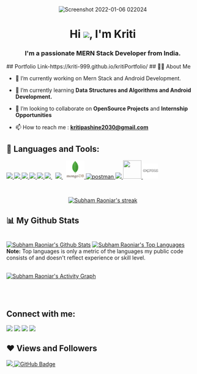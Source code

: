 <p align="center">
  <img width="425" alt="Screenshot 2022-01-06 022024" src="https://media.istockphoto.com/vectors/woman-with-laptop-studying-or-working-concept-table-with-books-lamp-vector-id1164538944?k=20&m=1164538944&s=612x612&w=0&h=iH2NULwYK_gG4bZnrlxN_rAhEDBWMmlbJfE_mnZNFRg=">
 </p>

<h1 align="center">Hi <img src="https://raw.githubusercontent.com/MartinHeinz/MartinHeinz/master/wave.gif" width="30px">, I'm Kriti </h1>
<h3 align="center">I'm a passionate MERN Stack Developer from India.</h3>
## Portfolio Link-https://kriti-999.github.io/kritiPortfolio/
## 🙋‍♂️ About Me

- 🔭 I’m currently working on Mern Stack and Android Development.

- 🌱 I’m currently learning **Data Structures and Algorithms and Android Development.**

- 👯 I’m looking to collaborate on **OpenSource Projects** and **Internship Opportunities**

- 📫 How to reach me : **kritipashine2030@gmail.com**

## 🚀 Languages and Tools:

<p align="left"> 
    <a href="https://reactjs.org/" target="_blank"> <img src="https://img.icons8.com/color/48/000000/react-native.png"/> </a>
    <a href="https://developer.mozilla.org/en-US/docs/Web/JavaScript" target="_blank"> <img src="https://img.icons8.com/color/48/000000/javascript.png"/> </a> 
    <a href="https://www.w3.org/html/" target="_blank"> <img src="https://img.icons8.com/color/48/000000/html-5.png"/> </a> 
    <a href="https://www.w3schools.com/css/" target="_blank"> <img src="https://img.icons8.com/color/48/000000/css3.png"/> </a> 
    <a href="https://getbootstrap.com" target="_blank"> <img src="https://img.icons8.com/color/48/000000/bootstrap.png"/> </a> 
    <a style="padding-right:8px;" href="https://nodejs.org" target="_blank"> <img src="https://img.icons8.com/color/48/000000/nodejs.png"/> </a> 
    <a style="padding-right:8px;" href="https://www.mysql.com/" target="_blank"> <img src="https://img.icons8.com/fluent/50/000000/mysql-logo.png"/> </a>
    <a href="https://www.mongodb.com/" target="_blank"> <img src="https://raw.githubusercontent.com/devicons/devicon/master/icons/mongodb/mongodb-original-wordmark.svg" alt="mongodb" width="48" height="48"/> </a> 
    <a href="https://postman.com" target="_blank"> <img src="https://www.vectorlogo.zone/logos/getpostman/getpostman-icon.svg" alt="postman" width="45" height="45"/> </a>   
    <a href="https://git-scm.com/" target="_blank"> <img src="https://img.icons8.com/color/48/000000/git.png"/> </a> 
    <a href="https://api.jquery.com/" target="_blank"> <img src="https://img.icons8.com/external-tal-revivo-tritone-tal-revivo/32/000000/external-jquery-is-a-javascript-library-designed-to-simplify-html-logo-tritone-tal-revivo.png" width="48" height="48"/> </a>
    <a href="https://expressjs.com" target="_blank"> <img src="https://raw.githubusercontent.com/devicons/devicon/master/icons/express/express-original-wordmark.svg" alt="express" width="40" height="40"/> </a>
</p>

<!-- [![React Badge](https://img.shields.io/badge/-React-61DBFB?style=for-the-badge&labelColor=black&logo=react&logoColor=61DBFB)](#)  [![Javascript Badge](https://img.shields.io/badge/-Javascript-F0DB4F?style=for-the-badge&labelColor=black&logo=javascript&logoColor=F0DB4F)](#) [![Typescript Badge](https://img.shields.io/badge/-Typescript-007acc?style=for-the-badge&labelColor=black&logo=typescript&logoColor=007acc)](#) [![Nodejs Badge](https://img.shields.io/badge/-Nodejs-3C873A?style=for-the-badge&labelColor=black&logo=node.js&logoColor=3C873A)](#) [![GraphQL Badge](https://img.shields.io/badge/-GraphQl-e535ab?style=for-the-badge&labelColor=black&logo=node.js&logoColor=e535ab)](#) -->
<br/>

<p align="center">
    <a href="https://Kriti-999/Kriti-999/github-readme-streak-stats">
        <img title="🔥 Get streak stats for your profile at git.io/streak-stats" alt="Subham Raoniar's streak" src="https://github-readme-streak-stats.herokuapp.com/?user=Kriti-999&theme=black-ice&hide_border=true&stroke=0000&background=060A0CD0"/>
    </a>
</p>

## 📊 My Github Stats

  <br/>
    <a href="https://github.com/Kriti-999/github-readme-stats"><img alt="Subham Raoniar's Github Stats" src="https://github-readme-stats.vercel.app/api?username=Kriti-999&show_icons=true&count_private=true&theme=react&hide_border=true&bg_color=0D1117" /></a>
  <a href="https://github.com/Kriti-999/github-readme-stats"><img alt="Subham Raoniar's Top Languages" src="https://github-readme-stats.vercel.app/api/top-langs/?username=Kriti-999&langs_count=8&count_private=true&layout=compact&theme=react&hide_border=true&bg_color=0D1117" /></a>
  <br/>
  <b>Note:</b> Top languages is only a metric of the languages my public code consists of and doesn't reflect experience or skill level.


<br/>
<br/>

<a href="https://github.com/Kriti-999/github-readme-activity-graph"><img alt="Subham Raoniar's Activity Graph" src="https://activity-graph.herokuapp.com/graph?username=Kriti-999&bg_color=0D1117&color=5BCDEC&line=5BCDEC&point=FFFFFF&hide_border=true" /></a>

<br/>
<br/>


## Connect with me:
<p align="left">

<a href = "https://www.linkedin.com/in/kriti-pashine-a66980202/"><img src="https://img.icons8.com/fluent/48/000000/linkedin.png"/></a>
<a href = "https://twitter.com/KritiPashine"><img src="https://img.icons8.com/fluent/48/000000/twitter.png"/></a>
<a href = "https://leetcode.com/pashineKriti/"><img src="https://img.icons8.com/external-tal-revivo-shadow-tal-revivo/50/000000/external-level-up-your-coding-skills-and-quickly-land-a-job-logo-shadow-tal-revivo.png"/></a>
<a href = "https://auth.geeksforgeeks.org/user/kritipashine00/practice"><img src="https://img.icons8.com/color/48/000000/GeeksforGeeks.png"/></a>

</p>

## ❤ Views and Followers
<a href="https://github.com/Kriti-999/github-profile-views-counter">
    <img src="https://komarev.com/ghpvc/?username=Kriti-999">
</a>
<a href="https://github.com/Kriti-999?tab=followers"><img src="https://img.shields.io/github/followers/Kriti-999?label=Followers&style=social" alt="GitHub Badge"></a>
